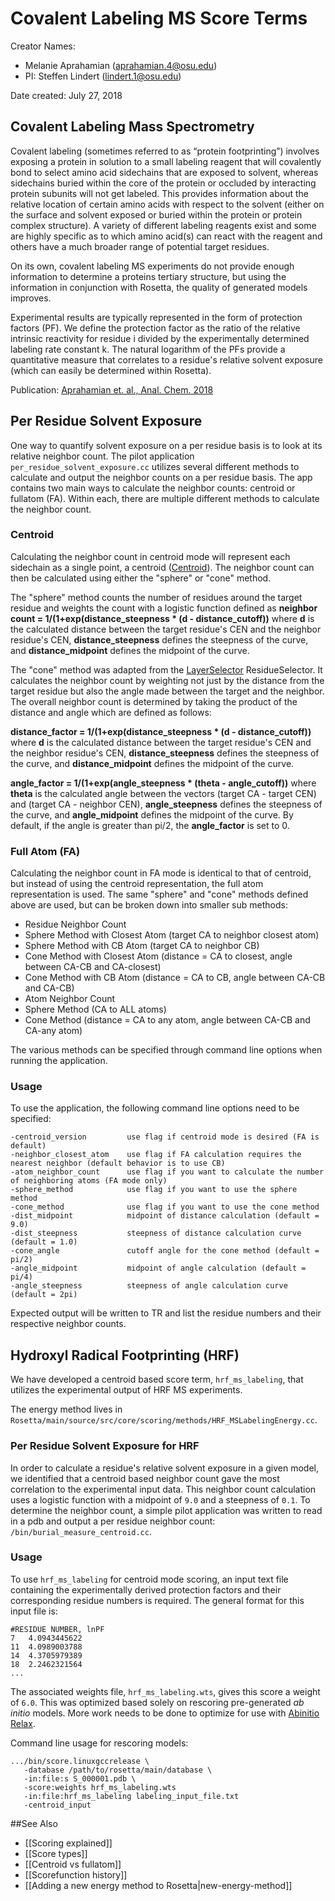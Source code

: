 # Covalent Labeling MS Score Terms

Creator Names:
* Melanie Aprahamian (aprahamian.4@osu.edu)
* PI: Steffen Lindert (lindert.1@osu.edu)

Date created: July 27, 2018

## Covalent Labeling Mass Spectrometry
Covalent labeling (sometimes referred to as “protein footprinting”) involves exposing a protein in solution to a small labeling reagent that will covalently bond to select amino acid sidechains that are exposed to solvent, whereas sidechains buried within the core of the protein or occluded by interacting protein subunits will not get labeled. This provides information about the relative location of certain amino acids with respect to the solvent (either on the surface and solvent exposed or buried within the protein or protein complex structure). A variety of different labeling reagents exist and some are highly specific as to which amino acid(s) can react with the reagent and others have a much broader range of potential target residues.

On its own, covalent labeling MS experiments do not provide enough information to determine a proteins tertiary structure, but using the information in conjunction with Rosetta, the quality of generated models improves.

Experimental results are typically represented in the form of protection factors (PF). We define the protection factor as the ratio of the relative intrinsic reactivity for residue i divided by the experimentally determined labeling rate constant k. The natural logarithm of the PFs provide a quantitative measure that correlates to a residue's relative solvent exposure (which can easily be determined within Rosetta).

Publication: [Aprahamian et. al., Anal. Chem. 2018](https://pubs.acs.org/doi/abs/10.1021/acs.analchem.8b01624)

## Per Residue Solvent Exposure
One way to quantify solvent exposure on a per residue basis is to look at its relative neighbor count. The pilot application `per_residue_solvent_exposure.cc` utilizes several different methods to calculate and output the neighbor counts on a per residue basis. The app contains two main ways to calculate the neighbor counts: centroid or fullatom (FA). Within each, there are multiple different methods to calculate the neighbor count. 

### Centroid
Calculating the neighbor count in centroid mode will represent each sidechain as a single point, a centroid ([Centroid](https://www.rosettacommons.org/docs/wiki/rosetta_basics/Glossary/Glossary#c)). The neighbor count can then be calculated using either the "sphere" or "cone" method.

The "sphere" method counts the number of residues around the target residue and weights the count with a logistic function defined as **neighbor count = 1/(1+exp(distance_steepness * (d - distance_cutoff))**
where **d** is the calculated distance between the target residue's CEN and the neighbor residue's CEN, **distance_steepness** defines the steepness of the curve, and **distance_midpoint** defines the midpoint of the curve.

The "cone" method was adapted from the [LayerSelector](https://www.rosettacommons.org/docs/wiki/scripting_documentation/RosettaScripts/ResidueSelectors/ResidueSelectors#residueselectors_conformation-dependent-residue-selectors_layerselector) ResidueSelector. It calculates the neighbor count by weighting not just by the distance from the target residue but also the angle made between the target and the neighbor. The overall neighbor count is determined by taking the product of the distance and angle which are defined as follows:

**distance_factor = 1/(1+exp(distance_steepness * (d - distance_cutoff))** where **d** is the calculated distance between the target residue's CEN and the neighbor residue's CEN, **distance_steepness** defines the steepness of the curve, and **distance_midpoint** defines the midpoint of the curve.

**angle_factor = 1/(1+exp(angle_steepness * (theta - angle_cutoff))** where **theta** is the calculated angle between the vectors (target CA - target CEN) and (target CA - neighbor CEN), **angle_steepness** defines the steepness of the curve, and **angle_midpoint** defines the midpoint of the curve. By default, if the angle is greater than pi/2, the **angle_factor** is set to 0.

### Full Atom (FA)
Calculating the neighbor count in FA mode is identical to that of centroid, but instead of using the centroid representation, the full atom representation is used. The same "sphere" and "cone" methods defined above are used, but can be broken down into smaller sub methods:
* Residue Neighbor Count
 * Sphere Method with Closest Atom (target CA to neighbor closest atom)
 * Sphere Method with CB Atom (target CA to neighbor CB)
 * Cone Method with Closest Atom (distance = CA to closest, angle between CA-CB and CA-closest)
 * Cone Method with CB Atom (distance = CA to CB, angle between CA-CB and CA-CB)
* Atom Neighbor Count
 * Sphere Method (CA to ALL atoms)
 * Cone Method (distance = CA to any atom, angle between CA-CB and CA-any atom)

The various methods can be specified through command line options when running the application.

### Usage
To use the application, the following command line options need to be specified:
```
-centroid_version         use flag if centroid mode is desired (FA is default)
-neighbor_closest_atom    use flag if FA calculation requires the nearest neighbor (default behavior is to use CB)
-atom_neighbor_count      use flag if you want to calculate the number of neighboring atoms (FA mode only)
-sphere_method            use flag if you want to use the sphere method
-cone_method              use flag if you want to use the cone method
-dist_midpoint            midpoint of distance calculation (default = 9.0)
-dist_steepness           steepness of distance calculation curve (default = 1.0)
-cone_angle               cutoff angle for the cone method (default = pi/2)
-angle_midpoint           midpoint of angle calculation (default = pi/4)
-angle_steepness          steepness of angle calculation curve (default = 2pi)
```

Expected output will be written to TR and list the residue numbers and their respective neighbor counts.

## Hydroxyl Radical Footprinting (HRF)
We have developed a centroid based score term, `hrf_ms_labeling`, that utilizes the experimental output of HRF MS experiments.

The energy method lives in `Rosetta/main/source/src/core/scoring/methods/HRF_MSLabelingEnergy.cc`.

### Per Residue Solvent Exposure for HRF
In order to calculate a residue's relative solvent exposure in a given model, we identified that a centroid based neighbor count gave the most correlation to the experimental input data. This neighbor count calculation uses a logistic function with a midpoint of `9.0` and a steepness of `0.1`. To determine the neighbor count, a simple pilot application was written to read in a pdb and output a per residue neighbor count: `/bin/burial_measure_centroid.cc`.

### Usage
To use `hrf_ms_labeling` for centroid mode scoring, an input text file containing the experimentally derived protection factors and their corresponding residue numbers is required. The general format for this input file is:

```
#RESIDUE NUMBER, lnPF
7	4.0943445622
11	4.0989003788
14	4.3705979389
18	2.2462321564
...
```

The associated weights file, `hrf_ms_labeling.wts`, gives this score a weight of `6.0`. This was optimized based solely on rescoring pre-generated _ab initio_ models. More work needs to be done to optimize for use with [Abinitio Relax](https://www.rosettacommons.org/docs/wiki/application_documentation/structure_prediction/abinitio-relax).

Command line usage for rescoring models:
```
.../bin/score.linuxgccrelease \
   -database /path/to/rosetta/main/database \
   -in:file:s S_000001.pdb \
   -score:weights hrf_ms_labeling.wts 
   -in:file:hrf_ms_labeling labeling_input_file.txt 
   -centroid_input
```

##See Also

* [[Scoring explained]]
* [[Score types]]
* [[Centroid vs fullatom]]
* [[Scorefunction history]]
* [[Adding a new energy method to Rosetta|new-energy-method]]
